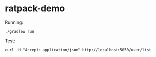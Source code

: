 # ratpack-demo

Running:

`./gradlew run`

Test:

`curl -H "Accept: application/json" http://localhost:5050/user/list`